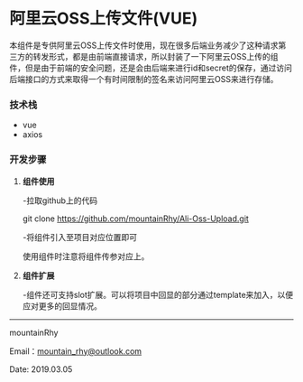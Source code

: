 # 阿里云OSS上传文件(VUE)

本组件是专供阿里云OSS上传文件时使用，现在很多后端业务减少了这种请求第三方的转发形式，都是由前端直接请求，所以封装了一下阿里云OSS上传的组件，但是由于前端的安全问题，还是会由后端来进行id和secret的保存，通过访问后端接口的方式来取得一个有时间限制的签名来访问阿里云OSS来进行存储。


### 技术栈

- vue
- axios


### 开发步骤

1. **组件使用**

   -拉取github上的代码

   git clone https://github.com/mountainRhy/Ali-Oss-Upload.git

   -将组件引入至项目对应位置即可

   使用组件时注意将组件传参对应上。


2. **组件扩展**
   
   -组件还可支持slot扩展。可以将项目中回显的部分通过template来加入，以便应对更多的回显情况。

   


------

mountainRhy

Email：mountain_rhy@outlook.com

Date: 2019.03.05